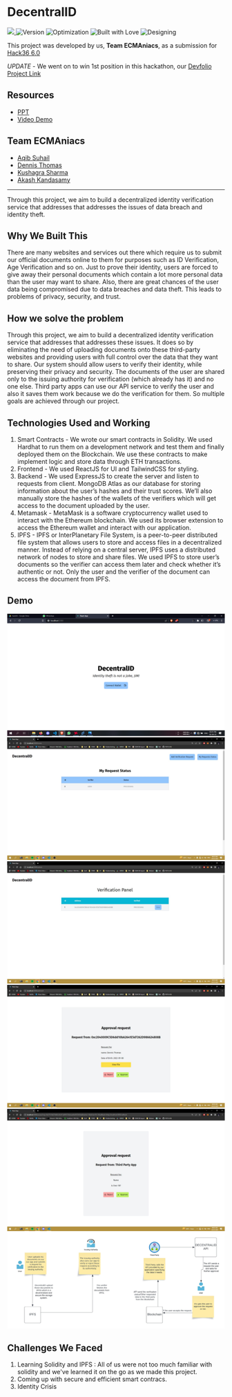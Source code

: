 # DecentralID
<a href="https://hack36.com"> <img src="https://cutt.ly/BuiltAtHack36" height=24px> </a>
![Version](https://img.shields.io/badge/version-1.69-brightgreen.svg)
![Optimization](https://img.shields.io/badge/optimised-0%25-critical.svg)
![Built with Love](https://img.shields.io/badge/built%20with-love-important.svg)
![Designing](https://img.shields.io/badge/designed%20in-ms%20paint-blueviolet.svg)

This project was developed by us, **Team ECMAniacs**, as a submission for [Hack36 6.0](https://www.hack36.com/)

*UPDATE* - We went on to win 1st position in this hackathon, our [Devfolio Project Link](https://devfolio.co/projects/decentralid-a6db) 


## Resources
- [PPT](https://docs.google.com/presentation/d/1fDOJagdUc-62sfzt8al91WkodRhC2Zv7d_QZ0y-s-NQ/edit?usp=sharing)
- [Video Demo](https://youtu.be/zDhHoVL1Ed8)

## Team ECMAniacs
- [Aqib Suhail](https://github.com/geeqib23)
- [Dennis Thomas](https://github.com/DNA5769)
- [Kushagra Sharma](https://github.com/randomkush)
- [Akash Kandasamy](https://github.com/akash-kd)


---

Through this project, we aim to build a decentralized identity verification service that addresses that addresses the issues of data breach and identity theft.

## Why We Built This
There are many websites and services out there which require us to submit our official documents online to them for purposes such as ID Verification, Age Verification and so on.
Just to prove their identity, users are forced to give away their personal documents which contain a lot more personal data than the user may want to share. Also, there are great chances of the user data being compromised due to data breaches and data theft. This leads to problems of privacy, security, and trust.

## How we solve the problem
Through this project, we aim to build a decentralized identity verification service that addresses that addresses these issues. It does so by eliminating the need of uploading documents onto these third-party websites and providing users with full control over the data that they want to share. Our system should allow users to verify their identity, while preserving their privacy and security.
The documents of the user are shared only to the issuing authority for verification (which already has it) and no one else.
Third party apps can use our API service to verify the user and also it saves them work because we do the verification for them.
So multiple goals are achieved through our project.


## Technologies Used and Working

1. Smart Contracts - We wrote our smart contracts in Solidity. We used Hardhat to run them on a development network and test them and finally deployed them on the Blockchain. We use these contracts to make implement logic and store data through ETH transactions.
2. Frontend - We used ReactJS for UI and TailwindCSS for styling.
3. Backend - We used ExpressJS to create the server and listen to requests from client. MongoDB Atlas as our database for storing information about the user’s hashes and their trust scores. We’ll also manually store the hashes of the wallets of the verifiers which will get access to the document uploaded by the user.
4. Metamask - MetaMask is a software cryptocurrency wallet used to interact with the Ethereum blockchain. We used its browser extension to access the Ethereum wallet and interact with our application.
5. IPFS - IPFS or InterPlanetary File System, is a peer-to-peer distributed file system that allows users to store and access files in a decentralized manner. Instead of relying on a central server, IPFS uses a distributed network of nodes to store and share files. We used IPFS to store user’s documents so the verifier can access them later and check whether it’s authentic or not. Only the user and the verifier of the document can access the document from IPFS.


## Demo

![1](./demo/1.jpeg)
![2](./demo/2.jpeg)
![3](./demo/3.jpeg)
![4](./demo/4.jpeg)
![5](./demo/5.jpeg)
![arch](./demo/architecture.jpeg)

## Challenges We Faced
1. Learning Solidity and IPFS : All of us were not too much familiar with solidity and we've learned it on the go as we made this project.
2. Coming up with secure and efficient smart contracs. 
3. Identity Crisis
